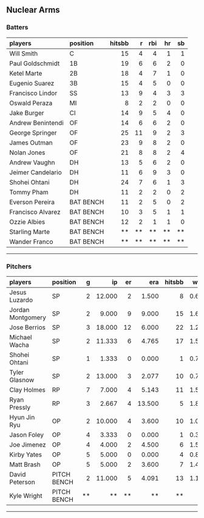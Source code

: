 ## Nuclear Arms

### Batters

 
|players           |position  | hitsbb|  r| rbi| hr| sb| 
|:-----------------|:---------|------:|--:|---:|--:|--:| 
|Will Smith        |C         |     15|  4|   4|  1|  1| 
|Paul Goldschmidt  |1B        |     19|  6|   6|  2|  0| 
|Ketel Marte       |2B        |     18|  4|   7|  1|  0| 
|Eugenio Suarez    |3B        |     15|  4|   5|  0|  0| 
|Francisco Lindor  |SS        |     13|  9|   4|  3|  3| 
|Oswald Peraza     |MI        |      8|  2|   2|  0|  0| 
|Jake Burger       |CI        |     14|  9|   5|  4|  0| 
|Andrew Benintendi |OF        |     14|  6|   6|  2|  0| 
|George Springer   |OF        |     25| 11|   9|  2|  3| 
|James Outman      |OF        |     23|  9|   8|  2|  0| 
|Nolan Jones       |OF        |     21|  8|   8|  2|  4| 
|Andrew Vaughn     |DH        |     13|  5|   6|  2|  0| 
|Jeimer Candelario |DH        |     11|  6|   9|  3|  0| 
|Shohei Ohtani     |DH        |     24|  7|   6|  1|  3| 
|Tommy Pham        |DH        |     11|  2|   2|  0|  2| 
|Everson Pereira   |BAT BENCH |     11|  2|   5|  0|  2| 
|Francisco Alvarez |BAT BENCH |     10|  3|   5|  1|  1| 
|Ozzie Albies      |BAT BENCH |     12|  2|   1|  1|  0| 
|Starling Marte    |BAT BENCH |     **| **|  **| **| **| 
|Wander Franco     |BAT BENCH |     **| **|  **| **| **| 


* * *

### Pitchers

 
|players           |position    |  g|     ip| er|    era| hitsbb|  whip| so|  w| sv| 
|:-----------------|:-----------|--:|------:|--:|------:|------:|-----:|--:|--:|--:| 
|Jesus Luzardo     |SP          |  2| 12.000|  2|  1.500|      8| 0.667| 14|  0|  0| 
|Jordan Montgomery |SP          |  2|  9.000|  9|  9.000|     15| 1.667|  4|  0|  0| 
|Jose Berrios      |SP          |  3| 18.000| 12|  6.000|     22| 1.222| 13|  0|  0| 
|Michael Wacha     |SP          |  2| 11.333|  6|  4.765|     17| 1.500| 11|  1|  0| 
|Shohei Ohtani     |SP          |  1|  1.333|  0|  0.000|      1| 0.750|  2|  0|  0| 
|Tyler Glasnow     |SP          |  2| 13.000|  3|  2.077|     10| 0.769| 10|  1|  0| 
|Clay Holmes       |RP          |  7|  7.000|  4|  5.143|     11| 1.571|  7|  0|  1| 
|Ryan Pressly      |RP          |  3|  2.667|  4| 13.500|      5| 1.875|  5|  0|  1| 
|Hyun Jin Ryu      |OP          |  2| 10.000|  4|  3.600|     10| 1.000|  8|  1|  0| 
|Jason Foley       |OP          |  4|  3.333|  0|  0.000|      1| 0.300|  2|  0|  0| 
|Joe Jimenez       |OP          |  4|  4.000|  2|  4.500|      6| 1.500|  6|  0|  0| 
|Kirby Yates       |OP          |  5|  5.000|  0|  0.000|      4| 0.800|  6|  0|  1| 
|Matt Brash        |OP          |  5|  5.000|  2|  3.600|      7| 1.400|  6|  0|  0| 
|David Peterson    |PITCH BENCH |  2| 11.000|  5|  4.091|     13| 1.182| 12|  0|  0| 
|Kyle Wright       |PITCH BENCH | **|     **| **|     **|     **|    **| **| **| **| 


* * *


